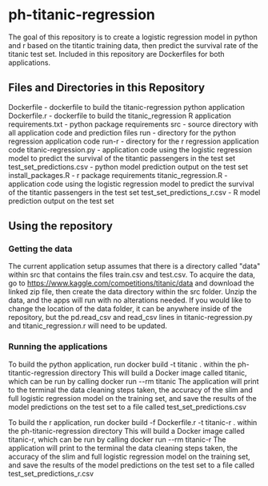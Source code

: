 # ph-titanic-regression
The goal of this repository is to create a logistic regression model in python and r based on the titantic training data, then predict the survival rate of the titanic test set.
Included in this repository are Dockerfiles for both applications.

## Files and Directories in this Repository
Dockerfile - dockerfile to build the titanic-regression python application
Dockerfile.r - dockerfile to build the titanic_regression R application
requirements.txt - python package requirements
src - source directory with all application code and prediction files
run - directory for the python regression application code
run-r - directory for the r regression application code
titanic-regression.py - application code using the logistic regression model to predict the survival of the titantic passengers in the test set
test_set_predictions.csv - python model prediction output on the test set
install_packages.R - r package requirements
titanic_regression.R - application code using the logistic regression model to predict the survival of the titantic passengers in the test set
test_set_predictions_r.csv - R model prediction output on the test set


## Using the repository
### Getting the data
The current application setup assumes that there is a directory called "data" within src that contains the files train.csv and test.csv. To acquire the data, go to 
https://www.kaggle.com/competitions/titanic/data and download the linked zip file, then create the data directory within the src folder. Unzip the data, and the apps
will run with no alterations needed. If you would like to change the location of the data folder, it can be anywhere inside of the repository, but the pd.read_csv and
read_csv lines in titanic-regression.py and titanic_regression.r will need to be updated.

### Running the applications
To build the python application, run docker build -t titanic . within the ph-titantic-regression directory
This will build a Docker image called titanic, which can be run by calling docker run --rm titanic
The application will print to the terminal the data cleaning steps taken, the accuracy of the slim and full logistic regression model on the training set, and save the
results of the model predictions on the test set to a file called test_set_predictions.csv

To build the r application, run docker build -f Dockerfile.r -t titanic-r . within the ph-titanic-regression directory
This will build a Docker image called titanic-r, which can be run by calling docker run --rm titanic-r
The application will print to the terminal the data cleaning steps taken, the accuracy of the slim and full logistic regression model on the training set, and save the
results of the model predictions on the test set to a file called test_set_predictions_r.csv

